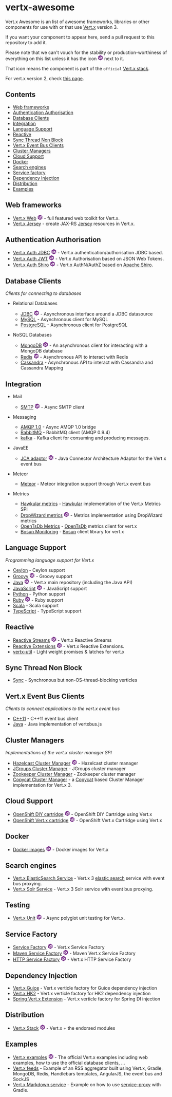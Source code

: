 # vertx-awesome

Vert.x Awesome is an list of awesome frameworks, libraries or other components for use with or that use
[Vert.x](https://github.com/eclipse/vert.x) version 3.

If you want your component to appear here, send a pull request to this repository to add it.

Please note that we can't vouch for the stability or production-worthiness of everything on this list unless it has
the icon ![(stack)](stack.png "Vert.x Stack") next to it.

That icon means the component is part of the `official` [Vert.x stack](http://vert-x3.github.io/docs/).

For vert.x version 2, check [this page](./vert-x2.md).

## Contents

- [Web frameworks](#web-frameworks)
- [Authentication Authorisation](#authentication-authorisation)
- [Database Clients](#database-clients)
- [Integration](#integration)
- [Language Support](#language-support)
- [Reactive](#reactive)
- [Sync Thread Non Block](#sync-thread-non-block)
- [Vert.x Event Bus Clients](#vertx-event-bus-clients)
- [Cluster Managers](#cluster-managers)
- [Cloud Support](#cloud-support)
- [Docker](#docker)
- [Search engines](#search-engines)
- [Service factory](#service-factory)
- [Dependency Injection](#dependency-injection)
- [Distribution](#distribution)
- [Examples](#examples)

## Web frameworks

* [Vert.x Web](https://github.com/vert-x3/vertx-web)  ![(stack)](stack.png "Vert.x Stack") - full featured web toolkit for Vert.x.
* [Vert.x Jersey](https://github.com/englishtown/vertx-jersey) - create JAX-RS [Jersey](https://jersey.java.net/) resources in Vert.x.

## Authentication Authorisation

* [Vert.x Auth JDBC](https://github.com/vert-x3/vertx-auth/tree/master/vertx-auth-jdbc)  ![(stack)](stack.png "Vert.x Stack") - Vert.x authentication/authorisation JDBC based.
* [Vert.x Auth JWT](https://github.com/vert-x3/vertx-auth/tree/master/vertx-auth-jwt)  ![(stack)](stack.png "Vert.x Stack") - Vert.x Authorisation based on JSON Web Tokens.
* [Vert.x Auth Shiro](https://github.com/vert-x3/vertx-auth/tree/master/vertx-auth-shiro)  ![(stack)](stack.png "Vert.x Stack") - Vert.x AuthN/AuthZ based on [Apache Shiro](http://shiro.apache.org/).

## Database Clients

*Clients for connecting to databases*

* Relational Databases
  * [JDBC](https://github.com/vert-x3/vertx-jdbc-client) ![(stack)](stack.png "Vert.x Stack") - Asynchronous interface around a JDBC datasource
  * [MySQL](https://github.com/vert-x3/vertx-mysql-postgresql-client) - Asynchronous client for MySQL
  * [PostgreSQL](https://github.com/vert-x3/vertx-mysql-postgresql-client) - Asynchronous client for PostgreSQL

* NoSQL Databases
  * [MongoDB](https://github.com/vert-x3/vertx-mongo-client) ![(stack)](stack.png "Vert.x Stack") - An asynchronous client for interacting with a MongoDB database
  * [Redis](https://github.com/vert-x3/vertx-redis-client) ![(stack)](stack.png "Vert.x Stack") - Asynchronous API to interact with Redis
  * [Cassandra](https://github.com/englishtown/vertx-cassandra) - Asynchronous API to interact with Cassandra and Cassandra Mapping

## Integration

* Mail
  * [SMTP](https://github.com/vert-x3/vertx-mail-client) ![(stack)](stack.png "Vert.x Stack") - Async SMTP client

* Messaging
  * [AMQP 1.0](https://github.com/vert-x3/vertx-amqp-service) - Async AMQP 1.0 bridge
  * [RabbitMQ](https://github.com/vert-x3/vertx-rabbitmq-client) - RabbitMQ client (AMQP 0.9.4)
  * [kafka](https://github.com/cyngn/vertx-kafka) - Kafka client for consuming and producing messages.

* JavaEE
  * [JCA adaptor](https://github.com/vert-x3/vertx-jca) ![(stack)](stack.png "Vert.x Stack") - Java Connector Architecture Adaptor for the Vert.x event bus

* Meteor
  * [Meteor](https://github.com/jmusacchio/vertxbus/) - Meteor integration support through Vert.x event bus

* Metrics
  * [Hawkular metrics](https://github.com/tsegismont/vertx-monitor) -  [Hawkular](http://www.hawkular.org/) implementation of the Vert.x Metrics SPI
  * [DropWizard metrics](https://github.com/vert-x3/vertx-dropwizard-metrics) ![(stack)](stack.png "Vert.x Stack") - Metrics implementation using DropWizard metrics
  * [OpenTsDb Metrics](https://github.com/cyngn/vertx-opentsdb) - [OpenTsDb](http://opentsdb.net/) metrics client for vert.x
  * [Bosun Monitoring](https://github.com/cyngn/vertx-bosun) - [Bosun](https://bosun.org/) client library for vert.x

## Language Support

*Programming language support for Vert.x*

* [Ceylon](https://github.com/vert-x3/vertx-lang-ceylon) - Ceylon support
* [Groovy](https://github.com/vert-x3/vertx-lang-groovy) ![(stack)](stack.png "Vert.x Stack") - Groovy support
* [Java](https://github.com/eclipse/vert.x) ![(stack)](stack.png "Vert.x Stack") - Vert.x main repository (including the Java API)
* [JavaScript](https://github.com/vert-x3/vertx-lang-js) ![(stack)](stack.png "Vert.x Stack") - JavaScript support
* [Python](https://github.com/vert-x3/vertx-lang-python) - Python support
* [Ruby](https://github.com/vert-x3/vertx-lang-ruby) ![(stack)](stack.png "Vert.x Stack") - Ruby support
* [Scala](https://github.com/vert-x3/vertx-lang-scala) - Scala support
* [TypeScript](https://github.com/michel-kraemer/vertx-lang-typescript) - TypeScript support

## Reactive

* [Reactive Streams](https://github.com/vert-x3/vertx-reactive-streams) ![(stack)](stack.png "Vert.x Stack") - Vert.x Reactive Streams
* [Reactive Extensions](https://github.com/vert-x3/vertx-rx) ![(stack)](stack.png "Vert.x Stack") - Vert.x Reactive Extensions.
* [vertx-util](https://github.com/cyngn/vertx-util) - Light weight promises & latches for vert.x

## Sync Thread Non Block

* [Sync](https://github.com/vert-x3/vertx-sync) - Synchronous but non-OS-thread-blocking verticles

## Vert.x Event Bus Clients

*Clients to connect applications to the vert.x event bus*

* [C++11](https://github.com/julien3/vertxbuspp) - C++11 event bus client
* [Java](https://github.com/saffron-technology/vertx-eventbusbridge) - Java implementation of vertxbus.js

## Cluster Managers

*Implementations of the vert.x cluster manager SPI*

* [Hazelcast Cluster Manager](https://github.com/vert-x3/vertx-hazelcast) ![(stack)](stack.png "Vert.x Stack") - Hazelcast cluster manager
* [JGroups Cluster Manager](https://github.com/vert-x3/vertx-jgroups) - JGroups cluster manager
* [Zookeeper Cluster Manager](https://github.com/stream1984/vertx-zookeeper) - Zookeeper cluster manager
* [Copycat Cluster Manager](https://github.com/kuujo/vertx-copycat) - a [Copycat](https://github.com/kuujo/copycat) based Cluster Manager implementation for Vert.x 3.

## Cloud Support

* [OpenShift DIY cartridge](https://github.com/vert-x3/vertx-openshift-diy-quickstart) ![(stack)](stack.png "Vert.x Stack") - OpenShift DIY Cartridge using Vert.x
* [OpenShift Vert.x cartridge](https://github.com/vert-x3/vertx-openshift-cartridge) ![(stack)](stack.png "Vert.x Stack") - OpenShift Vert.x Cartridge using Vert.x

## Docker

* [Docker images](https://github.com/vert-x3/vertx-stack/tree/master/stack-docker) ![(stack)](stack.png "Vert.x Stack") - Docker images for Vert.x

## Search engines

* [Vert.x ElasticSearch Service](https://github.com/englishtown/vertx-elasticsearch-service) - Vert.x 3 [elastic search](https://www.elastic.co/) service with event bus proxying.
* [Vert.x Solr Service](https://github.com/englishtown/vertx-solr-service) - Vert.x 3 Solr service with event bus proxying.

## Testing

* [Vert.x Unit](https://github.com/vert-x3/vertx-unit) ![(stack)](stack.png "Vert.x Stack") - Async polyglot unit testing for Vert.x.

## Service Factory

* [Service Factory](https://github.com/vert-x3/vertx-service-factory) ![(stack)](stack.png "Vert.x Stack") - Vert.x Service Factory
* [Maven Service Factory](https://github.com/vert-x3/vertx-maven-service-factory) ![(stack)](stack.png "Vert.x Stack") - Maven Vert.x Service Factory
* [HTTP Service Factory](https://github.com/vert-x3/vertx-http-service-factory) ![(stack)](stack.png "Vert.x Stack") - Vert.x HTTP Service Factory

## Dependency Injection

* [Vert.x Guice](https://github.com/englishtown/vertx-guice) - Vert.x verticle factory for Guice dependency injection
* [Vert.x HK2](https://github.com/englishtown/vertx-hk2) - Vert.x verticle factory for HK2 dependency injection
* [Spring Vert.x Extension](https://github.com/amoAHCP/spring-vertx-ext) - Vert.x verticle factory for Spring DI injection

## Distribution

* [Vert.x Stack](https://github.com/vert-x3/vertx-stack) ![(stack)](stack.png "Vert.x Stack") - Vert.x + the endorsed modules

## Examples

* [Vert.x examples](https://github.com/vert-x3/vertx-examples) ![(stack)](stack.png "Vert.x Stack") - The official Vert.x examples including web examples, how to use the official database clients, ...
* [Vert.x feeds](https://github.com/aesteve/vertx-feeds) - Example of an RSS aggregator built using Vert.x, Gradle, MongoDB, Redis, Handlebars templates, AngularJS, the event bus and SockJS
* [Vert.x Markdown service](https://github.com/aesteve/vertx-markdown-service) - Example on how to use [service-proxy](https://github.com/vert-x3/vertx-service-proxy) with Gradle.
